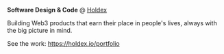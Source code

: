 **Software Design & Code** @ [Holdex](https://holdex.io)  

Building Web3 products that earn their place in people's lives, always with the big picture in mind.  

See the work: https://holdex.io/portfolio

